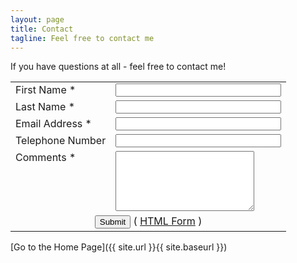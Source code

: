 ```yaml
---
layout: page
title: Contact
tagline: Feel free to contact me
---
```


If you have questions at all - feel free to contact me!

<form name="htmlform" method="post" action="html_form_send.php">
<table width="450px">
</tr>
<tr>
 <td valign="top">
  <label for="first_name">First Name *</label>
 </td>
 <td valign="top">
  <input  type="text" name="first_name" maxlength="50" size="30">
 </td>
</tr>
 
<tr>
 <td valign="top">
  <label for="last_name">Last Name *</label>
 </td>
 <td valign="top">
  <input  type="text" name="last_name" maxlength="50" size="30">
 </td>
</tr>
<tr>
 <td valign="top">
  <label for="email">Email Address *</label>
 </td>
 <td valign="top">
  <input  type="text" name="email" maxlength="80" size="30">
 </td>
 
</tr>
<tr>
 <td valign="top">
  <label for="telephone">Telephone Number</label>
 </td>
 <td valign="top">
  <input  type="text" name="telephone" maxlength="30" size="30">
 </td>
</tr>
<tr>
 <td valign="top">
  <label for="comments">Comments *</label>
 </td>
 <td valign="top">
  <textarea  name="comments" maxlength="1000" cols="25" rows="6"></textarea>
 </td>
 
</tr>
<tr>
 <td colspan="2" style="text-align:center">
  <input type="submit" value="Submit">   ( <a href="http://www.freecontactform.com/html_form.php">HTML Form</a> )
 </td>
</tr>
</table>
</form>

[Go to the Home Page]({{ site.url }}{{ site.baseurl }})
